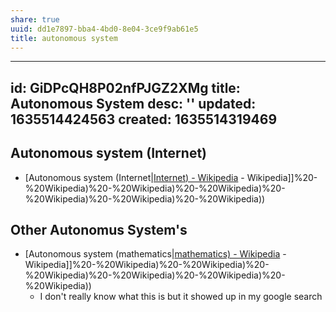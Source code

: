 ```yaml
---
share: true
uuid: dd1e7897-bba4-4bd0-8e04-3ce9f9ab61e5
title: autonomous system
---
```

---
id: GiDPcQH8P02nfPJGZ2XMg
title: Autonomous System
desc: ''
updated: 1635514424563
created: 1635514319469
---


## Autonomous system (Internet)

* [Autonomous system (Internet|[Internet) - Wikipedia](/a2b70820-68e9-4593-940d-28cae928ecb1) - Wikipedia]]%20-%20Wikipedia)%20-%20Wikipedia)%20-%20Wikipedia)%20-%20Wikipedia)%20-%20Wikipedia)%20-%20Wikipedia))

## Other Autonomus System's
* [Autonomous system (mathematics|[mathematics) - Wikipedia](/undefined) - Wikipedia]]%20-%20Wikipedia)%20-%20Wikipedia)%20-%20Wikipedia)%20-%20Wikipedia)%20-%20Wikipedia)%20-%20Wikipedia))
  * I don't really know what this is but it showed up in my google search